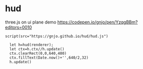 # hud
three.js on ui plane
demo https://codepen.io/gnjo/pen/YzqgBBm?editors=0010
```
script(src="https://gnjo.github.io/hud/hud.js")
```
```
  let h=hud(renderer);
  let ctx=h.ctx//h.update()  
  ctx.clearRect(0,0,640,480)
  ctx.fillText(Date.now()+'',640/2,32)
  h.update()
```
